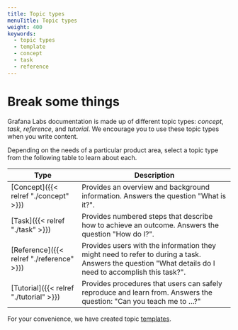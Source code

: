 ```yaml
---
title: Topic types
menuTitle: Topic types
weight: 400
keywords:
  - topic types
  - template
  - concept
  - task
  - reference
---
```


# Break some things

Grafana Labs documentation is made up of different topic types: _concept_, _task_, _reference_, and _tutorial_. We encourage you to use these topic types when you write content.

Depending on the needs of a particular product area, select a topic type from the following table to learn about each.

| Type                                      | Description                                                                                                                                            |
| ----------------------------------------- | ------------------------------------------------------------------------------------------------------------------------------------------------------ |
| [Concept]({{< relref "./concept" >}})     | Provides an overview and background information. Answers the question "What is it?".                                                                   |
| [Task]({{< relref "./task" >}})           | Provides numbered steps that describe how to achieve an outcome. Answers the question "How do I?".                                                     |
| [Reference]({{< relref "./reference" >}}) | Provides users with the information they might need to refer to during a task. Answers the question "What details do I need to accomplish this task?". |
| [Tutorial]({{< relref "./tutorial" >}})   | Provides procedures that users can safely reproduce and learn from. Answers the question: "Can you teach me to …?"                                     |

For your convenience, we have created topic [templates](https://github.com/grafana/writers-toolkit/tree/main/docs/static/templates).
